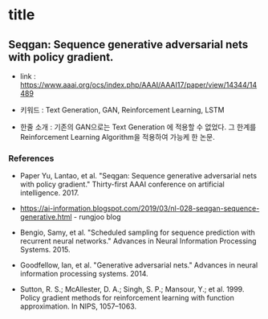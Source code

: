 ﻿# title
## Seqgan: Sequence generative adversarial nets with policy gradient.

- link : https://www.aaai.org/ocs/index.php/AAAI/AAAI17/paper/view/14344/14489

- 키워드 : Text Generation, GAN, Reinforcement Learning, LSTM

- 한줄 소개 : 기존의 GAN으로는 Text Generation 에 적용할 수 없었다. 그 한계를 Reinforcement Learning Algorithm을 적용하여 가능케 한 논문.

### References

- Paper  Yu, Lantao, et al. "Seqgan: Sequence generative adversarial nets with policy gradient." Thirty-first AAAI conference on artificial intelligence. 2017.

- https://ai-information.blogspot.com/2019/03/nl-028-seqgan-sequence-generative.html - rungjoo blog

- Bengio, Samy, et al. "Scheduled sampling for sequence prediction with recurrent neural networks." Advances in Neural Information Processing Systems. 2015.

- Goodfellow, Ian, et al. "Generative adversarial nets." Advances in neural information processing systems. 2014.

- Sutton, R. S.; McAllester, D. A.; Singh, S. P.; Mansour, Y.; et al. 1999. Policy gradient methods for reinforcement learning with function approximation. In NIPS, 1057–1063.

